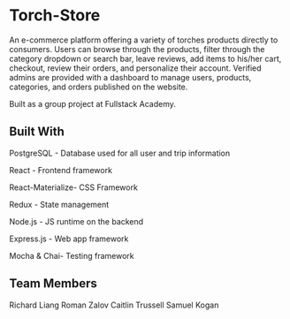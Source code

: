 # Torch-Store
An e-commerce platform offering a variety of torches products directly to consumers. Users can browse through the products, filter through the category dropdown or search bar, leave reviews, add items to his/her cart, checkout, review their orders, and personalize their account. Verified admins are provided with a dashboard to manage users, products, categories, and orders published on the website.

Built as a group project at Fullstack Academy.

## Built With

PostgreSQL - Database used for all user and trip information

React - Frontend framework

React-Materialize- CSS Framework

Redux - State management

Node.js - JS runtime on the backend

Express.js - Web app framework

Mocha & Chai- Testing framework

## Team Members
Richard Liang
Roman Zalov
Caitlin Trussell
Samuel Kogan

